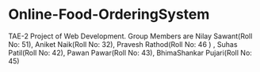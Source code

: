 # Online-Food-OrderingSystem
TAE-2 Project of Web Development. Group Members are Nilay Sawant(Roll No: 51), Aniket Naik(Roll No: 32), Pravesh Rathod(Roll No: 46 ) , Suhas Patil(Roll No: 42), Pawan Pawar(Roll No: 43), BhimaShankar Pujari(Roll No: 45)
